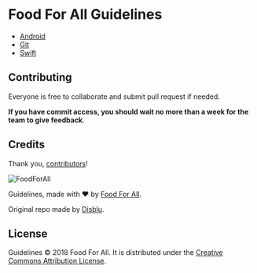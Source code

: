 
# Food For All Guidelines

* [Android](https://github.com/foodforallapp/guidelines/tree/master/android)
* [Git](https://github.com/foodforallapp/guidelines/tree/master/git)
* [Swift](https://github.com/foodforallapp/guidelines/tree/master/swift)


Contributing
------------

Everyone is free to collaborate and submit pull request if needed.

**If you have commit access, you should wait no more than a week for the team to give feedback**.


Credits
-------

Thank you, [contributors](https://github.com/foodforallapp/guidelines/graphs/contributors)!

![FoodForAll](https://foodforall.com/assets/logo-blue-a61b536e4744e1c6a1021092aa2f03c69ed438d17050955a9e7aee3fb4e804e5.svg)

Guidelines, made with ❤ by [Food For All](http://www.foodforall.com).

Original repo made by [Disblu](http://www.disblu.com).

License
-------

Guidelines © 2018 Food For All. It is distributed under the [Creative Commons
Attribution License](http://creativecommons.org/licenses/by/3.0/).

